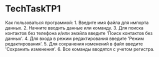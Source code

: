 # TechTaskTP1
Как пользоваться программой:
    1. Введите имя файла для импорта данных.
    2. Начните вводить данные или команду.
    3. Для поиска контактов без телефона и/или эмэйла введите 'Поиск контактов без данных'.
    4. Для входа в режим редактирования введите 'Режим редактирования'.
    5. Для сохранения изменений в файл введите 'Сохранить изменения'.
    6. Все команды вводятся с учетом регистра.

